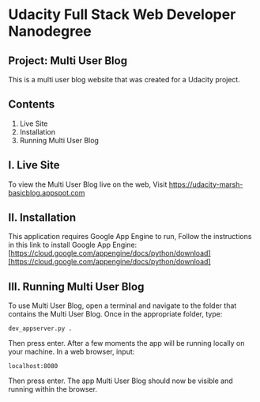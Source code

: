 # Udacity Full Stack Web Developer Nanodegree

## Project: Multi User Blog

This is a multi user blog website that was created for a Udacity project.

## Contents

1.	Live Site
2.	Installation
3.	Running Multi User Blog

## I.	Live Site

To view the Multi User Blog live on the web, Visit <https://udacity-marsh-basicblog.appspot.com>

## II.	Installation

This application requires Google App Engine to run, Follow the instructions in this link to install Google App Engine: [https://cloud.google.com/appengine/docs/python/download][https://cloud.google.com/appengine/docs/python/download]

## III.	Running Multi User Blog

To use Multi User Blog, open a terminal and navigate to the folder that contains the Multi User Blog. Once in the appropriate folder, type:
```
dev_appserver.py .
```
Then press enter. After a few moments the app will be running locally on your machine.
In a web browser, input:
```
localhost:8080
```
Then press enter. The app Multi User Blog should now be visible and running within the browser.

